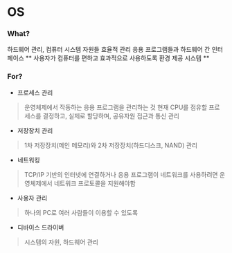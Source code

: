 # OS
### What?
하드웨어 관리, 컴퓨터 시스템 자원들 효율적 관리
응용 프로그램들과 하드웨어 간 인터페이스
** 사용자가 컴퓨터를 편하고 효과적으로 사용하도록 환경 제공 시스템 **
### For?
- 프로세스 관리
> 운영체제에서 작동하는 응용 프로그램을 관리하는 것
> 현재 CPU를 점유할 프로세스를 결정하고, 실제로 할당하며, 공유자원 접근과 통신 관리 
- 저장장치 관리
> 1차 저장장치(메인 메모리)와 2차 저장장치(하드디스크, NAND) 관리
- 네트워킹
> TCP/IP 기반의 인터넷에 연결하거나 응용 프로그램이 네트워크를 사용하려면 운영체제에서 네트워크 프로토콜을 지원해야함
- 사용자 관리
> 하나의 PC로 여러 사람들이 이용할 수 있도록
- 디바이스 드라이버
> 시스템의 자원, 하드웨어 관리

